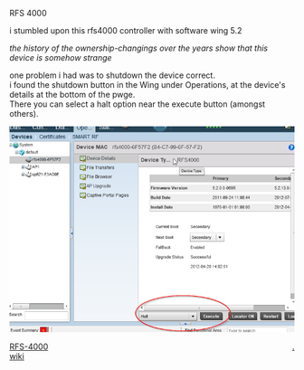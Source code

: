 RFS 4000

i stumbled upon this rfs4000 controller with software wing 5.2   

*the history of the ownership-changings over the years show that this device is somehow strange*

one problem i had was to shutdown the device correct.   
i found the shutdown button in the Wing under Operations, at the device's details at the bottom of the pwge.  
There you can select a halt option near the execute button (amongst others).

![look](show.png)

[RFS-4000](https://bobobo-git.github.io/RFS-4000/) <a style="float:right;" href="https://github.com/bobobo-git/RFS-4000/">.</a>  <br>
[wiki](https://github.com/bobobo-git/RFS-4000/wiki)
